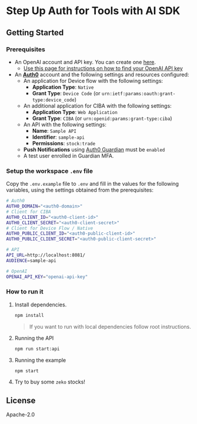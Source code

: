 # Step Up Auth for Tools with AI SDK

## Getting Started

### Prerequisites

- An OpenAI account and API key. You can create one [here](https://platform.openai.com).
  - [Use this page for instructions on how to find your OpenAI API key](https://help.openai.com/en/articles/4936850-where-do-i-find-my-openai-api-key)
- An **[Auth0](https://auth0.com)** account and the following settings and resources configured:
  - An application for Device flow with the following settings:
    - **Application Type**: `Native`
    - **Grant Type**: `Device Code` (or `urn:ietf:params:oauth:grant-type:device_code`)
  - An additional application for CIBA with the following settings:
    - **Application Type**: `Web Application`
    - **Grant Type**: `CIBA` (or `urn:openid:params:grant-type:ciba`)
  - An API with the following settings:
    - **Name**: `Sample API`
    - **Identifier**: `sample-api`
    - **Permissions**: `stock:trade`
  - **Push Notifications** using [Auth0 Guardian](https://auth0.com/docs/secure/multi-factor-authentication/auth0-guardian) must be `enabled`
  - A test user enrolled in Guardian MFA.

### Setup the workspace `.env` file

Copy the `.env.example` file to `.env` and fill in the values for the following variables, using the settings obtained from the prerequisites:

```sh
# Auth0
AUTH0_DOMAIN="<auth0-domain>"
# Client for CIBA
AUTH0_CLIENT_ID="<auth0-client-id>"
AUTH0_CLIENT_SECRET="<auth0-client-secret>"
# Client for Device Flow / Native
AUTH0_PUBLIC_CLIENT_ID="<auth0-public-client-id>"
AUTH0_PUBLIC_CLIENT_SECRET="<auth0-public-client-secret>"

# API
API_URL=http://localhost:8081/
AUDIENCE=sample-api

# OpenAI
OPENAI_API_KEY="openai-api-key"
```

### How to run it

1. Install dependencies.
    ```sh
    npm install
    ```
    > If you want to run with local dependencies follow root instructions.

2. Running the API
    ```sh
    npm run start:api
    ```

3. Running the example
    ```sh
    npm start
    ```

4. Try to buy some `zeko` stocks!

## License

Apache-2.0
